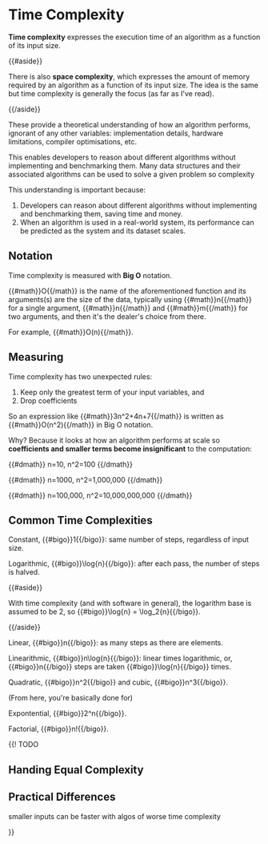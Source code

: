 # Time Complexity

**Time complexity** expresses the execution time of an algorithm as a function of
its input size.

{{#aside}}

There is also **space complexity**, which expresses the amount of memory
required by an algorithm as a function of its input size. The idea is the same but
time complexity is generally the focus (as far as I've read).

{{/aside}}

These provide a theoretical understanding of how an algorithm performs,
ignorant of any other variables: implementation details, hardware limitations,
compiler optimisations, etc.

This enables developers to reason about different algorithms without implementing
and benchmarking them. Many data structures and their associated algorithms can
be used to solve a given problem so complexity 

This understanding is important because:

1. Developers can reason about different algorithms without implementing and
   benchmarking them, saving time and money.
2. When an algorithm is used in a real-world system, its performance can be
   predicted as the system and its dataset scales.

## Notation

Time complexity is measured with **Big O** notation.

{{#math}}O{{/math}} is the name of the aforementioned function and its
arguments(s) are the size of the data, typically using {{#math}}n{{/math}} for
a single argument, {{#math}}n{{/math}} and {{#math}}m{{/math}} for two
arguments, and then it's the dealer's choice from there.

For example, {{#math}}O(n){{/math}}.

## Measuring

Time complexity has two unexpected rules:

1. Keep only the greatest term of your input variables, and
2. Drop coefficients

So an expression like {{#math}}3n^2+4n+7{{/math}} is written as
{{#math}}O(n^2){{/math}} in Big O notation.

Why? Because it looks at how an algorithm performs at scale so **coefficients and
smaller terms become insignificant** to the computation:

{{#dmath}}
n=10, n^2=100
{{/dmath}}

{{#dmath}}
n=1000, n^2=1,000,000
{{/dmath}}

{{#dmath}}
n=100,000, n^2=10,000,000,000
{{/dmath}}

## Common Time Complexities

Constant, {{#bigo}}1{{/bigo}}: same number of steps, regardless of input size.

Logarithmic, {{#bigo}}\log{n}{{/bigo}}: after each pass, the number of steps is halved.

{{#aside}}

With time complexity (and with software in general), the logarithm base is
assumed to be 2, so {{#bigo}}\log{n} = \log_2{n}{{/bigo}}.

{{/aside}}

Linear, {{#bigo}}n{{/bigo}}: as many steps as there are elements.

Linearithmic, {{#bigo}}n\log{n}{{/bigo}}: linear times logarithmic, or,
{{#bigo}}n{{/bigo}} steps are taken {{#bigo}}\log{n}{{/bigo}} times.

Quadratic, {{#bigo}}n^2{{/bigo}} and cubic, {{#bigo}}n^3{{/bigo}}.

(From here, you're basically done for)

Expontential, {{#bigo}}2^n{{/bigo}}.

Factorial, {{#bigo}}n!{{/bigo}}.

{{! TODO 

## Handing Equal Complexity



## Practical Differences

smaller inputs can be faster with algos of worse time complexity

}}


